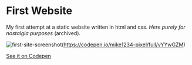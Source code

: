 # First Website

My first attempt at a static website written in html and css. *Here purely for nostalgia purposes* (archived). 

![first-site-screenshot](https://user-images.githubusercontent.com/57681651/98674050-2761aa80-2350-11eb-8480-e922ff5f231e.JPG)(https://codepen.io/mike1234-pixel/full/vYYwGZM)

[See it on Codepen](https://codepen.io/mike1234-pixel/full/vYYwGZM)

